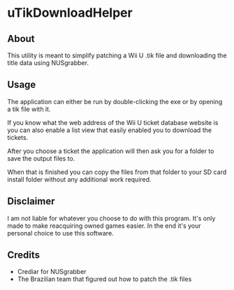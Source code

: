 # uTikDownloadHelper

## About
This utility is meant to simplify patching a Wii U .tik file and downloading the title data using NUSgrabber.

## Usage
The application can either be run by double-clicking the exe or by opening a tik file with it.

If you know what the web address of the Wii U ticket database website is you can also enable a list view that easily enabled you to download the tickets.

After you choose a ticket the application will then ask you for a folder to save the output files to.

When that is finished you can copy the files from that folder to your SD card install folder without any additional work required.

## Disclaimer
I am not liable for whatever you choose to do with this program. It's only made to make reacquiring owned games easier. In the end it's your personal choice to use this software.

## Credits
* Crediar for NUSgrabber
* The Brazilian team that figured out how to patch the .tik files
